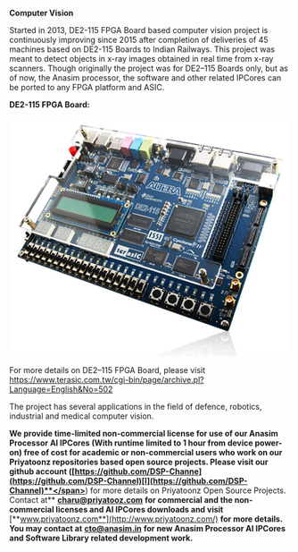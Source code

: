 **Computer Vision**

  

Started in 2013, DE2-115 FPGA Board based computer vision project is
continuously improving since 2015 after completion of deliveries of 45
machines based on DE2-115 Boards to Indian Railways. This project was
meant to detect objects in x-ray images obtained in real time from x-ray
scanners. Though originally the project was for DE2–115 Boards only, but
as of now, the Anasim processor, the software and other related IPCores
can be ported to any FPGA platform and ASIC.

  

  

**DE2-115 FPGA Board:**

![](computer-vision_html_a76d09e8590371bd.jpg)  

  

  

  

  

  

  

  

  

  

  

  

  

  

  

  

  

  

  

  

  

  

  

  

  

  

  

For more details on DE2–115 FPGA Board, please visit
<span lang="zxx"><span class="underline"><https://www.terasic.com.tw/cgi-bin/page/archive.pl?Language=English&No=502></span></span>

  

The project has several applications in the field of defence, robotics,
industrial and medical computer
vision.

  

<span id="__DdeLink__73_1980708141"></span><span id="__DdeLink__50_2679174470"></span>
**We provide time-limited non-commercial license for use of our Anasim
Processor AI IPCores (With runtime limited to 1 hour from device
power-on) free of cost for academic or non-commercial users who work on
our Priyatoonz repositories based open source projects. Please visit our
github account
(**<span lang="zxx"><span class="underline">**[https://github.com/DSP-Channe](https://github.com/DSP-Channel)[l](https://github.com/DSP-Channel)**</span></span>**)
for more details on Priyatoonz Open Source Projects. Contact at**
<span lang="zxx"><span class="underline">[**charu@priyatooz.com**](mailto:charu@priyatooz.com)</span></span>
**for commercial and the non-commercial licenses and AI IPCores
downloads and visit**
<span lang="zxx"><span class="underline">[**www.priyatoonz.com**](http://www.priyatoonz.com/)</span></span>
**for more details. You may contact at**
<span lang="zxx"><span class="underline">[**cto@anasim.in**](mailto:cto@anasim.in)</span></span>
**for new Anasim Processor AI IPCores and Software Library related
development work.**
